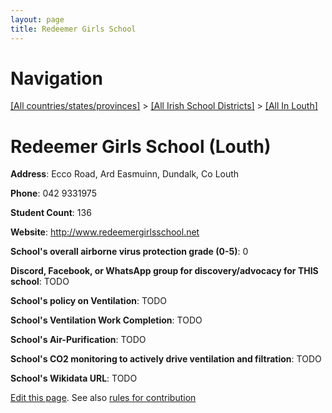 ```yaml
---
layout: page
title: Redeemer Girls School
---
```

# Navigation

[[All countries/states/provinces]](../../..) > [[All Irish School Districts]](../..) > [[All In Louth]](..)

# Redeemer Girls School (Louth)

**Address**: Ecco Road, Ard Easmuinn, Dundalk, Co Louth

**Phone**: 042 9331975

**Student Count**: 136

**Website**: <http://www.redeemergirlsschool.net>

**School's overall airborne virus protection grade (0-5)**: 0

**Discord, Facebook, or WhatsApp group for discovery/advocacy for THIS school**: TODO

**School's policy on Ventilation**: TODO

**School's Ventilation Work Completion**: TODO

**School's Air-Purification**: TODO

**School's CO2 monitoring to actively drive ventilation and filtration**: TODO

**School's Wikidata URL**: TODO


[Edit this page](https://github.com/ventilate-schools/Ireland/edit/main/./Louth/Redeemer_Girls_School.md). See also [rules for contribution](../../../contribution-rules/)
